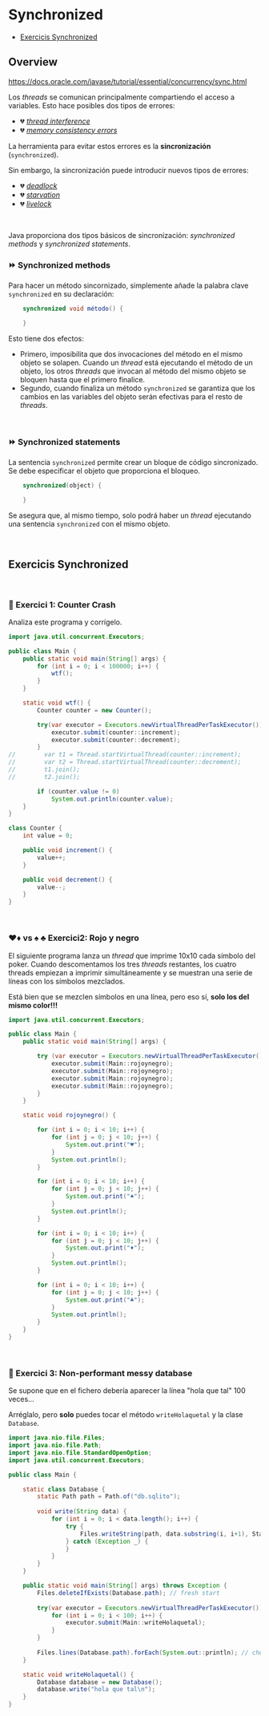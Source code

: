 # Synchronized

- [Exercicis Synchronized](#exercicis-synchronized)

## Overview

https://docs.oracle.com/javase/tutorial/essential/concurrency/sync.html

Los _threads_ se comunican principalmente compartiendo el acceso a variables. Esto hace posibles dos tipos de errores: 
* 💔 [_thread interference_](https://docs.oracle.com/javase/tutorial/essential/concurrency/interfere.html)
* 💔 [_memory consistency errors_](https://docs.oracle.com/javase/tutorial/essential/concurrency/memconsist.html)

La herramienta para evitar estos errores es la **sincronización** (`synchronized`).

Sin embargo, la sincronización puede introducir nuevos tipos de errores: 
* 💔 [_deadlock_](https://docs.oracle.com/javase/tutorial/essential/concurrency/deadlock.html)
* 💔 [_starvation_](https://docs.oracle.com/javase/tutorial/essential/concurrency/starvelive.html)
* 💔 [_livelock_](https://docs.oracle.com/javase/tutorial/essential/concurrency/starvelive.html)

<br />

Java proporciona dos tipos básicos de sincronización: _synchronized methods_ y _synchronized statements_.

### ⏩ Synchronized methods

Para hacer un método sincornizado, simplemente añade la palabra clave `synchronized` en su declaración:

```java
    synchronized void método() {

    }
```

Esto tiene dos efectos:

* Primero, imposibilita que dos invocaciones del método en el mismo objeto se solapen. Cuando un _thread_ está ejecutando el método de un objeto, los otros _threads_ que invocan al método del mismo objeto se bloquen hasta que el primero finalice.
* Segundo, cuando finaliza un método `synchronized` se garantiza que los cambios en las variables del objeto serán efectivas para el resto de _threads_.

<br />

### ⏩ Synchronized statements

La sentencia `synchronized` permite crear un bloque de código sincronizado. Se debe especificar el objeto que proporciona el bloqueo.

```java
    synchronized(object) {

    }
```

Se asegura que, al mismo tiempo, solo podrá haber un _thread_ ejecutando una sentencia `synchronized` con el mismo objeto.

<br />

## Exercicis Synchronized

<br />

### 🧨 Exercici 1: Counter Crash

Analiza este programa y corrígelo.

```java
import java.util.concurrent.Executors;

public class Main {
    public static void main(String[] args) {
        for (int i = 0; i < 100000; i++) {
            wtf();
        }
    }

    static void wtf() {
        Counter counter = new Counter();

        try(var executor = Executors.newVirtualThreadPerTaskExecutor()) {
            executor.submit(counter::increment);
            executor.submit(counter::decrement);
        }
//        var t1 = Thread.startVirtualThread(counter::increment);
//        var t2 = Thread.startVirtualThread(counter::decrement);
//        t1.join();
//        t2.join();

        if (counter.value != 0)
            System.out.println(counter.value);
    }
}

class Counter {
    int value = 0;

    public void increment() {
        value++;
    }

    public void decrement() {
        value--;
    }
}
```

<br />

### ♥️♦️ vs ♠️ ♣️ Exercici2: Rojo y negro

El siguiente programa lanza un _thread_ que imprime 10x10 cada símbolo del poker. Cuando descomentamos los tres _threads_ restantes, los cuatro threads empiezan a imprimir simultáneamente y se muestran
una serie de líneas con los símbolos mezclados.

Está bien que se mezclen símbolos en una línea, pero eso sí, **solo los del mismo color!!!**

```java
import java.util.concurrent.Executors;

public class Main {
    public static void main(String[] args) {

        try (var executor = Executors.newVirtualThreadPerTaskExecutor()) {
            executor.submit(Main::rojoynegro);
            executor.submit(Main::rojoynegro);
            executor.submit(Main::rojoynegro);
            executor.submit(Main::rojoynegro);
        }
    }

    static void rojoynegro() {

        for (int i = 0; i < 10; i++) {
            for (int j = 0; j < 10; j++) {
                System.out.print("♥️");
            }
            System.out.println();
        }

        for (int i = 0; i < 10; i++) {
            for (int j = 0; j < 10; j++) {
                System.out.print("♠️");
            }
            System.out.println();
        }

        for (int i = 0; i < 10; i++) {
            for (int j = 0; j < 10; j++) {
                System.out.print("♦️");
            }
            System.out.println();
        }

        for (int i = 0; i < 10; i++) {
            for (int j = 0; j < 10; j++) {
                System.out.print("♣️");
            }
            System.out.println();
        }
    }
}
```

<br />

### 🤡 Exercici 3: Non-performant messy database

Se supone que en el fichero debería aparecer la línea "hola que tal" 100 veces...

Arréglalo, pero **solo** puedes tocar el método `writeHolaquetal` y la clase `Database`.

```java
import java.nio.file.Files;
import java.nio.file.Path;
import java.nio.file.StandardOpenOption;
import java.util.concurrent.Executors;

public class Main {

    static class Database {
        static Path path = Path.of("db.sqlito");
        
        void write(String data) {
            for (int i = 0; i < data.length(); i++) {
                try {
                    Files.writeString(path, data.substring(i, i+1), StandardOpenOption.CREATE, StandardOpenOption.APPEND);
                } catch (Exception _) {
                }
            }
        }
    }

    public static void main(String[] args) throws Exception {
        Files.deleteIfExists(Database.path); // fresh start
    
        try(var executor = Executors.newVirtualThreadPerTaskExecutor()) {
            for (int i = 0; i < 100; i++) {
                executor.submit(Main::writeHolaquetal);
            }
        }
        
        Files.lines(Database.path).forEach(System.out::println); // check print
    }

    static void writeHolaquetal() {
        Database database = new Database();
        database.write("hola que tal\n");
    }
}
```
